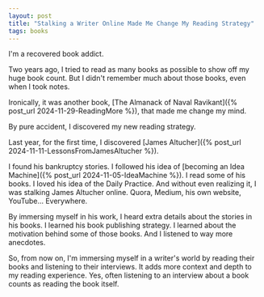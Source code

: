 ```yaml
---
layout: post
title: "Stalking a Writer Online Made Me Change My Reading Strategy"
tags: books
---
```


I'm a recovered book addict.

Two years ago, I tried to read as many books as possible to show off my huge book count. But I didn't remember much about those books, even when I took notes.

Ironically, it was another book, [The Almanack of Naval Ravikant]({% post_url 2024-11-29-ReadingMore %}), that made me change my mind.

By pure accident, I discovered my new reading strategy.

Last year, for the first time, I discovered [James Altucher]({% post_url 2024-11-11-LessonsFromJamesAltucher %}).

I found his bankruptcy stories. I followed his idea of [becoming an Idea Machine]({% post_url 2024-11-05-IdeaMachine %}). I read some of his books. I loved his idea of the Daily Practice. And without even realizing it, I was stalking James Altucher online. Quora, Medium, his own website, YouTube... Everywhere.

By immersing myself in his work, I heard extra details about the stories in his books. I learned his book publishing strategy. I learned about the motivation behind some of those books. And I listened to way more anecdotes.

So, from now on, I'm immersing myself in a writer's world by reading their books and listening to their interviews. It adds more context and depth to my reading experience. Yes, often listening to an interview about a book counts as reading the book itself. 
